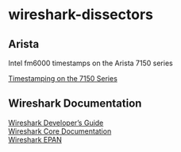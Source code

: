 # wireshark-dissectors

## Arista

Intel fm6000 timestamps on the Arista 7150 series

[Timestamping on the 7150 Series](https://eos.arista.com/timestamping-on-the-7150-series/)

## Wireshark Documentation

[Wireshark Developer’s Guide](https://www.wireshark.org/docs/wsdg_html/)  
[Wireshark Core Documentation](https://www.wireshark.org/docs/wsar_html/)  
[Wireshark EPAN](https://www.wireshark.org/docs/wsar_html/epan/)
